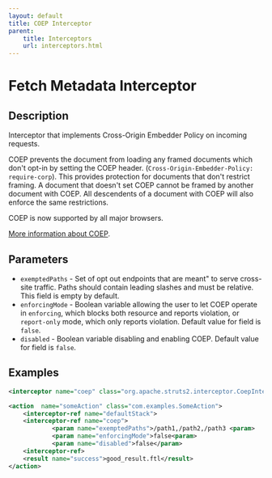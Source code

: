 ```yaml
---
layout: default
title: COEP Interceptor
parent:
    title: Interceptors
    url: interceptors.html
---
```


# Fetch Metadata Interceptor

## Description

Interceptor that implements Cross-Origin Embedder Policy on incoming requests.

COEP prevents the document from loading any framed documents which don't opt-in by setting the COEP header. (`Cross-Origin-Embedder-Policy: require-corp`). This provides protection for documents that don't restrict framing. A document that doesn't set COEP cannot be framed by another document with COEP. All descendents of a document with COEP will also enforce the same restrictions.

COEP is now supported by all major browsers.



[More information about COEP](https://web.dev/why-coop-coep/#coep).

## Parameters

- `exemptedPaths` - Set of opt out endpoints that are meant" to serve cross-site traffic. Paths should contain leading slashes and must be relative. This field is empty by default.
- `enforcingMode` - Boolean variable allowing the user to let COEP operate in `enforcing`, which blocks both resource and reports violation, or `report-only` mode, which only reports violation. Default value for field is `false`.
- `disabled` - Boolean variable disabling and enabling COEP. Default value for field is `false`.

## Examples

```xml
<interceptor name="coep" class="org.apache.struts2.interceptor.CoepInterceptor"/>

<action  name="someAction" class="com.examples.SomeAction">
    <interceptor-ref name="defaultStack">
    <interceptor-ref name="coep">
            <param name="exemptedPaths">/path1,/path2,/path3 <param>
            <param name="enforcingMode">false<param>
            <param name="disabled">false</param>
    <interceptor-ref>
    <result name="success">good_result.ftl</result>
</action>
```